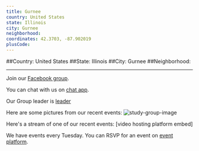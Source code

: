 ```yaml
---
title: Gurnee
country: United States
state: Illinois
city: Gurnee
neighborhood: 
coordinates: 42.3703, -87.902019
plusCode:
---
```


##Country: United States
##State: Illinois
##City: Gurnee
##Neighborhood: 
*****
Join our [Facebook group](https://www.facebook.com/groups/free.code.camp.gurnee).

You can chat with us on [chat app]().

Our Group leader is [leader]()

Here are some pictures from our recent events:
![study-group-image]()

Here's a stream of one of our recent events:
[video hosting platform embed]

We have events every Tuesday. You can RSVP for an event on [event platform]().
